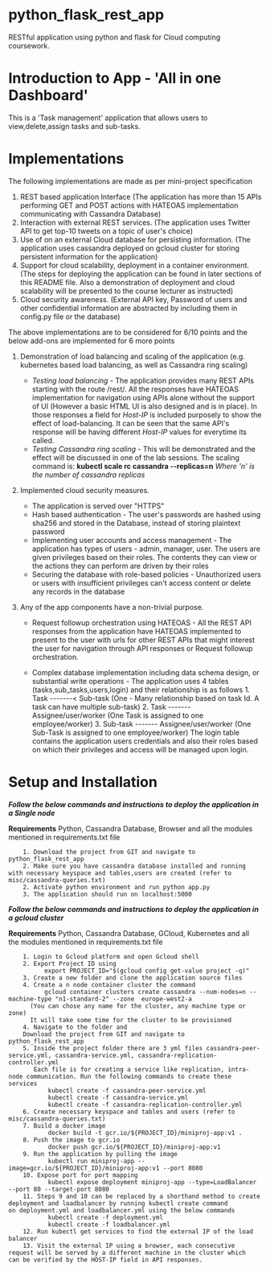 # python_flask_rest_app
RESTful application using python and flask for Cloud computing coursework.

# Introduction to App - 'All in one Dashboard'
This is a 'Task management' application that allows users to view,delete,assign tasks and sub-tasks. 

# Implementations

The following implementations are made as per mini-project specification

1. REST based application Interface (The application has more than 15 APIs performing GET and POST actions with HATEOAS implementation communicating with Cassandra Database)
2. Interaction with external REST services. (The application uses Twitter API to get top-10 tweets on a topic of user's choice)
3. Use of on an external Cloud database for persisting information. (The application uses cassandra deployed on gcloud cluster for storing persistent information for the application)
4. Support for cloud scalability, deployment in a container environment. (The steps for deploying the application can be found in later sections of this README file. Also a demonstration of deployment and cloud scalability will be presented to the course lecturer as instructed)
5. Cloud security awareness. (External API key, Password of users and other confidential information are abstracted by including them in config.py file or the database)

The above implementations are to be considered for 6/10 points and the below add-ons are implemented for 6 more points

1. Demonstration of load balancing and scaling of the application (e.g. kubernetes based load balancing, as well as Cassandra ring scaling)
    - *Testing load balancing* - The application provides many REST APIs starting with the route /rest/. All the responses have HATEOAS       implementation for navigation using APIs alone without the support of UI (However a basic HTML UI is also designed and is in              place). In those responses a field for *Host-IP* is included purposely to show the effect of load-balancing. 
       It can be seen that the same API's response will be having different  *Host-IP* values for everytime its called.
    - *Testing Cassandra ring scaling* - This will be demonstrated and the effect will be discussed in one of the lab sessions. The             scaling command is:
        **kubectl scale rc cassandra --replicas=n**
        *Where 'n' is the number of cassandra replicas*
    
2. Implemented cloud security measures.
    - The application is served over "HTTPS"
    - Hash based authentication - The user's passwords are hashed using sha256 and stored in the Database, instead of storing plaintext           password
    - Implementing user accounts and access management - The application has  types of users - admin, manager, user. The users are given         privileges based on their roles. The contents they can view or the actions they can perform are driven by their roles
    - Securing the database with role-based policies - Unauthorized users or users with insufficient privileges can't access content or           delete any records in the database
    
3. Any of the app components have a non-trivial purpose.

    - Request followup orchestration using HATEOAS - All the REST API responses from the application have HATEOAS implemented to present       to the user with urls for other REST APIs that might interest the user for navigation through API responses or Request followup         orchestration.
    
    - Complex database implementation including data schema design, or substantial write operations - The application uses 4 tables           (tasks,sub_tasks,users,login) and their relationship is as follows
                  1. Task -------< Sub-task             (One - Many relationship based on task Id. A task can have multiple sub-task)
                  2. Task ------- Assignee/user/worker  (One Task is assigned to one employee/worker)
                  3. Sub-task ------- Assignee/user/worker  (One Sub-Task is assigned to one employee/worker)
            The login table contains the application users credentials and also their roles based on which their privileges and access               will be managed upon login.
 
 # Setup and Installation
 
 ***Follow the below commands and instructions to deploy the application in a Single node***
 
 **Requirements**
        Python, Cassandra Database, Browser and all the modules mentioned in requirements.txt file
    
        1. Download the project from GIT and navigate to python_flask_rest_app 
        2. Make sure you have cassandra database installed and running with necessary keyspace and tables,users are created (refer to                    misc/cassandra-queries.txt)
        2. Activate python environment and run python app.py
        3. The application should run on localhost:5000
        
  
 ***Follow the below commands and instructions to deploy the application in a gcloud cluster***
 
 **Requirements**
        Python, Cassandra Database, GCloud, Kubernetes and all the modules mentioned in requirements.txt file
    
        1. Login to Gcloud platform and open Gcloud shell
        2. Export Project ID using 
              export PROJECT_ID="$(gcloud config get-value project -q)"
        3. Create a new folder and clone the application source files
        4. Create a n node container cluster the command
              gcloud container clusters create cassandra --num-nodes=n --machine-type "n1-standard-2" --zone  europe-west2-a
          (You can chose any name for the cluster, any machine type or zone)
          It will take some time for the cluster to be provisioned
        4. Navigate to the folder and 
        Download the project from GIT and navigate to python_flask_rest_app 
        5. Inside the project folder there are 3 yml files cassandra-peer-service.yml, cassandra-service.yml, cassandra-replication-                controller.yml
           Each file is for creating a service like replication, intra-node communication. Run the following commands to create these              services
               kubectl create -f cassandra-peer-service.yml
               kubectl create -f cassandra-service.yml
               kubectl create -f cassandra-replication-controller.yml
        6. Create necessary keyspace and tables and users (refer to misc/cassandra-queries.txt)
        7. Build a docker image 
               docker build -t gcr.io/${PROJECT_ID}/miniproj-app:v1 .
        8. Push the image to gcr.io
               docker push gcr.io/${PROJECT_ID}/miniproj-app:v1
        9. Run the application by pulling the image
               kubectl run miniproj-app --image=gcr.io/${PROJECT_ID}/miniproj-app:v1 --port 8080
        10. Expose port for port mapping
               kubectl expose deployment miniproj-app --type=LoadBalancer --port 80 --target-port 8080
        11. Steps 9 and 10 can be replaced by a shorthand method to create deployment and loadbalancer by running kubectl create command             on deployment.yml and loadbalancer.yml using the below commands
               kubectl create -f deployment.yml
               kubectl create -f loadbalancer.yml
        12. Run kubectl get services to find the external IP of the load balancer 
        13. Visit the external IP using a browser, each consecutive request will be served by a different machine in the cluster which               can be verified by the HOST-IP field in API responses.
        
    
    
    
